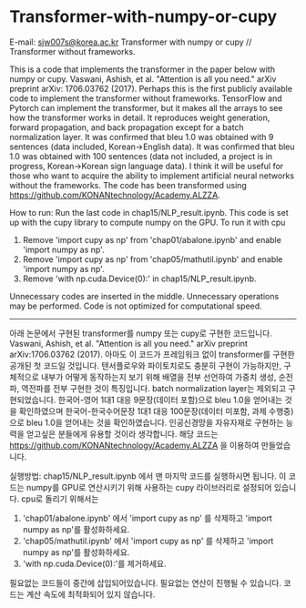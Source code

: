 # Transformer-with-numpy-or-cupy
E-mail: sjw007s@korea.ac.kr
Transformer with numpy or cupy // Transformer without frameworks.

This is a code that implements the transformer in the paper below with numpy or cupy.
Vaswani, Ashish, et al. "Attention is all you need." arXiv preprint arXiv: 1706.03762 (2017).
Perhaps this is the first publicly available code to implement the transformer without frameworks.
TensorFlow and Pytorch can implement the transformer, but it makes all the arrays to see how the transformer works in detail.
It reproduces weight generation, forward propagation, and back propagation except for a batch normalization layer.
It was confirmed that bleu 1.0 was obtained with 9 sentences (data included, Korean->English data).
It was confirmed that bleu 1.0 was obtained with 100 sentences (data not included, a project is in progress, Korean->Korean sign language data).
I think it will be useful for those who want to acquire the ability to implement artificial neural networks without the frameworks.
The code has been transformed using https://github.com/KONANtechnology/Academy.ALZZA.

How to run: Run the last code in chap15/NLP_result.ipynb.
This code is set up with the cupy library to compute numpy on the GPU.
To run it with cpu
1. Remove 'import cupy as np' from 'chap01/abalone.ipynb' and enable 'import numpy as np'.
2. Remove 'import cupy as np' from 'chap05/mathutil.ipynb' and enable 'import numpy as np'.
3. Remove 'with np.cuda.Device(0):' in chap15/NLP_result.ipynb.

Unnecessary codes are inserted in the middle.
Unnecessary operations may be performed.
Code is not optimized for computational speed.

---------------------------------------------------------

아래 논문에서 구현된 transformer를 numpy 또는 cupy로 구현한 코드입니다.
Vaswani, Ashish, et al. "Attention is all you need." arXiv preprint arXiv:1706.03762 (2017).
아마도 이 코드가 프레임워크 없이 transformer를 구현한 공개된 첫 코드일 것입니다.
텐서플로우와 파이토치로도 충분히 구현이 가능하지만, 구체적으로 내부가 어떻게 동작하는지 보기 위해 배열을 전부 선언하여
가중치 생성, 순전파, 역전파를 전부 구현한 것이 특징입니다.
batch normalization layer는 제외되고 구현되었습니다.
한국어-영어 1대1 대응 9문장(데이터 포함)으로 bleu 1.0을 얻어내는 것을 확인하였으며
한국어-한국수어문장 1대1 대응 100문장(데이터 미포함, 과제 수행중)으로 bleu 1.0을 얻어내는 것을 확인하였습니다.
인공신경망을 자유자재로 구현하는 능력을 얻고싶은 분들에게 유용할 것이라 생각합니다.
해당 코드는 https://github.com/KONANtechnology/Academy.ALZZA 을 이용하여 만들었습니다.

실행방법: chap15/NLP_result.ipynb 에서 맨 마지막 코드를 실행하시면 됩니다.
이 코드는 numpy를 GPU로 연산시키기 위해 사용하는 cupy 라이브러리로 설정되어 있습니다.
cpu로 돌리기 위해서는 
1. 'chap01/abalone.ipynb' 에서 'import cupy as np' 를 삭제하고 'import numpy as np'를 활성화하세요.
2. 'chap05/mathutil.ipynb' 에서 'import cupy as np' 를 삭제하고 'import numpy as np'를 활성화하세요.
3. 'with np.cuda.Device(0):'를 제거하세요.

필요없는 코드들이 중간에 삽입되어있습니다.
필요없는 연산이 진행될 수 있습니다.
코드는 계산 속도에 최적화되어 있지 않습니다.






